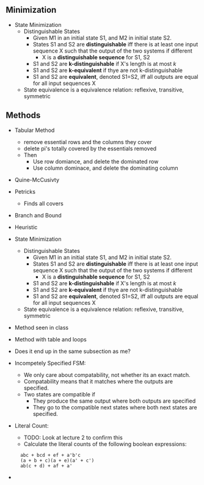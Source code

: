 ## Minimization

- State Minimization
  - Distinguishable States
    - Given M1 in an initial state S1, and M2 in initial state S2.
    - States S1 and S2 are **distinguishable** iff there is at least one input sequence X such that the output of the two systems if different
      - X is a **distinguishable sequence** for S1, S2
    - S1 and S2 are **k-distinguishable** if X's length is at most *k*
    - S1 and S2 are **k-equivalent** if thye are not k-distinguishable
    - S1 and S2 are **equivalent**, denoted S1=S2, iff all outputs are equal for all input sequences X
  - State equivalence is a equivalence relation: reflexive, transitive, symmetric

## Methods
- Tabular Method
  - remove essential rows and the columns they cover
  - delete pi's totally covered by the essentials removed
  - Then
    - Use row domiance, and delete the dominated row
    - Use column dominace, and delete the dominating column
- Quine-McCusivty
- Petricks
  - Finds all covers
- Branch and Bound
- Heuristic

- State Minimization
  - Distinguishable States
    - Given M1 in an initial state S1, and M2 in initial state S2.
    - States S1 and S2 are **distinguishable** iff there is at least one input sequence X such that the output of the two systems if different
      - X is a **distinguishable sequence** for S1, S2
    - S1 and S2 are **k-distinguishable** if X's length is at most *k*
    - S1 and S2 are **k-equivalent** if thye are not k-distinguishable
    - S1 and S2 are **equivalent**, denoted S1=S2, iff all outputs are equal for all input sequences X
  - State equivalence is a equivalence relation: reflexive, transitive, symmetric

- Method seen in class
- Method with table and loops
- Does it end up in the same subsection as me?

- Incompetely Specified FSM:
  - We only care about compatability, not whether its an exact match.
  - Compatability means that it matches where the outputs are specified.
  - Two states are compatible if 
    - They produce the same output where both outputs are specified
    - They go to the compatible next states where both next states are specified.

- Literal Count:
  - TODO: Look at lecture 2 to confirm this
  - Calculate the literal counts of the following boolean expressions:
  ```
    abc + bcd + ef + a'b'c
    (a + b + c)(a + e)(a' + c')
    ab(c + d) + af + a'
    ```
-
